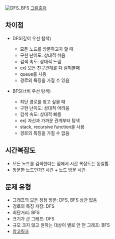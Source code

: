 ![DFS_BFS](https://github.com/uniye/algorithm_theory/assets/92070609/61075627-0aa1-4a4f-8370-763547b9686f)
[그림출처](https://iancoding.tistory.com/329)

## 차이점
- DFS(깊이 우선 탐색)
  - 모든 노드를 방문하고자 할 때
  - 구현 난이도: 상대적 쉬움
  - 검색 속도: 상대적 느림
  - ex) 모든 친구관계를 다 살펴볼때
  - queue를 사용
  - 경로의 특징을 가질 수 있음

- BFS(너비 우선 탐색)
  - 최단 경로를 찾고 싶을 때
  - 구현 난이도: 상대적 어려움
  - 검색 속도: 상대적 빠름
  - ex) 자신과 가까운 관계부터 탐색
  - stack, recursive function을 사용
  - 경로의 특징을 가질 수 없음

## 시간복잡도
- 모든 노드를 검색한다는 점에서 시간 복잡도는 동일함.
- 방문한 노드인가? 시간 + 노드 방문 시간

## 문제 유형
- 그래프의 모든 정점 방문: DFS, BFS 상관 없음
- 경로의 특징 저장: DFS
- 최단거리: BFS
- 크기가 큰 그래프: DFS
- 규모 크지 않고 원하는 대상이 별로 안 먼 그래프: BFS
- [참고링크](https://stackoverflow.com/questions/3332947/what-are-the-practical-factors-to-consider-when-choosing-between-depth-first-sea)
